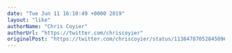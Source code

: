 ```yaml
---
date: "Tue Jun 11 16:10:49 +0000 2019"
layout: "like"
authorName: "Chris Coyier"
authorUrl: "https://twitter.com/chriscoyier"
originalPost: "https://twitter.com/chriscoyier/status/1138478705284509696"
---
```

